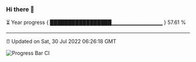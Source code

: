 ### Hi there 👋

⏳ Year progress { █████████████████▁▁▁▁▁▁▁▁▁▁▁▁▁ } 57.61 %

---

⏰ Updated on Sat, 30 Jul 2022 06:26:18 GMT

![Progress Bar CI](https://github.com/ZhaoGui/ZhaoGui/workflows/Progress%20Bar%20CI/badge.svg)
